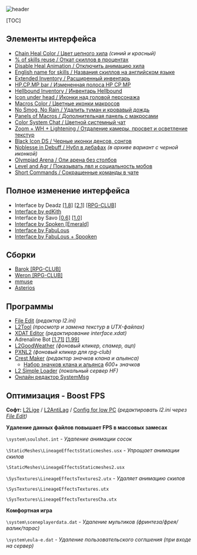 

![header](https://sun9-31.userapi.com/IqWCkiQVp4akMgbZWI2eOM0feaH5H4WNck1Vbg/hdaAu8MFaAI.jpg)


[TOC]

## Элементы интерфейса

- [Chain Heal Color / Цвет цепного хила](https://drive.google.com/file/d/1hez0qrtTYAmuWBL9iQgSB2FFHOfLZOfI/view?usp=sharing) *(синий и красный)*
- [% of skills reuse / Откат скиллов в процентах](https://drive.google.com/file/d/16vcDbHc_DlnB70JpQhmi3PgiPCVaG-U2/view?usp=sharing)
- [Disable Heal Animation / Отключить анимацию хила](https://drive.google.com/file/d/1vrABX-UuovpuyaP8GfIyM1W4rapBJt7E/view?usp=sharing)
- [English name for skills / Названия скиллов на английском языке](https://drive.google.com/file/d/1soPGCVxkvp4YCqAmeoXdZpClNSxPB4z2/view?usp=sharing)
- [Extended Inventory / Расширенный инвентарь](https://drive.google.com/file/d/1kaOOmjylSsr8k618US44PalD_zYaTZ_p/view?usp=sharing)
- [HP.CP.MP bar / Измененная полоса HP CP MP](https://drive.google.com/file/d/12828pFRgUDYarnaiiPg_KbWIsOtT42ci/view?usp=sharing)
- [Hellbound Inventory / Инвентарь Hellbound](https://drive.google.com/file/d/1j6L9y9vg0o7eAVPNeA6XsapC8zRG2Fcb/view?usp=sharing)
- [Icon under head / Иконки над головой персонажа](https://drive.google.com/file/d/1qp21rnlhFUylY2YHbz7J7qla3yDeo7tt/view?usp=sharing)
- [Macros Color / Цветные иконки макросов](https://drive.google.com/file/d/1NrFDAY1TrYgRxHyy-VnCEHgRbTK4qOlZ/view?usp=sharing)
- [No Smog, No Rain / Удалить туман и кровавый дождь](https://drive.google.com/file/d/1QhSiqxvjH6yAtAM_tlIpNsEE59zcTp-5/view?usp=sharing)
- [Panels of Macros / Дополнительная панель с макросами](https://drive.google.com/file/d/1Wm6U9gM1AMU8vRrSXQ74B5-oZj8f8xN0/view?usp=sharing)
- [Color System Chat / Цветной системный чат](https://drive.google.com/file/d/1dEHfA3JAa3l_D5pLoGDoGOp3z6LFlz6D/view?usp=sharing)
- [Zoom + WH + Lightening / Отдаление камеры, просвет и осветление текстур](https://drive.google.com/file/d/1Bo6WR4yyqAE8rlBQGBZECFHQN1yt6Phi/view?usp=sharing)
- [Black Icon DS / Черные иконки денсов, сонгов](https://drive.google.com/file/d/1OwkGHleFrXWprvGz3s7HEH0HvnCcAbU_/view?usp=sharing)
- [Noblesse in Debuff / Нубл в дебафах](https://drive.google.com/file/d/1RbQDzCDNV3SkRIzdAqEP2G_Ne9bx2iRT/view?usp=sharing) *(в архиве вариант с черной иконкой)*
- [Olympiad Arena / Оли арена без столбов](https://drive.google.com/file/d/14riA3r-CH-38ngn9z7Qt9t6Y58Io7n6L/view?usp=sharing)
- [Level and Agr / Показывать лвл и социальность мобов](https://drive.google.com/file/d/1vRs3b3qi5f3h2lyTplOQ7B06v6BvIVSF/view?usp=sharing)
- [Short Commands / Сокращенные команды в чате](https://drive.google.com/file/d/1FG215Qia6hbA3zxiDPR-CiuFnXxCDbup/view?usp=sharing)


## Полное изменение интерфейса

- Interface by Deadz [[1.8]](https://drive.google.com/file/d/1-fyM2evtY92XpkRlZwMkg7NTcoBpwL6A/view?usp=sharing)  [[2.1]](https://drive.google.com/file/d/1m3PNKBoGsF1HLjitp24cVLWH3yDIvmJC/view?usp=sharing)  [[RPG-CLUB]](https://drive.google.com/file/d/1Q7zpc9opgjoib_1fKDFg3LJB3aPUuFiw/view?usp=sharing)
- [Interface by edKith](https://drive.google.com/file/d/1aKFyo-VcOG1oWrpsJX40hres5ka9PmYl/view?usp=sharing)
- Interface by Savo [[0.6]](https://drive.google.com/file/d/1asqvoaDA4rX19_XQD66Fbbtg5cptsXgc/view?usp=sharing)  [[1.0]](https://drive.google.com/file/d/1OwFopqCxeuVD6AKtzArvCbOsdLL1IbR-/view?usp=sharing)
- [Interface by Spoken [Emerald]](https://drive.google.com/file/d/1hnZhi-5puLKqgZGOQQPiG55ZO2rkq7nJ/view?usp=sharing)
- [Interface by FabuLous](https://drive.google.com/file/d/1lptutAvDhpdACu6Ghdi8VhsfYLc1Vntw/view?usp=sharing)
- [Interface by FabuLous + Spooken](https://drive.google.com/file/d/1MlT22oAKKJRl02bTkdElAvdPugI7FSeY/view?usp=sharing)


## Сборки

- [Barok [RPG-CLUB]](https://drive.google.com/file/d/1l9bhDCRMc2bnS4Xnfwp2ulwAJ1HIfHJ1/view?usp=sharing)
- [Weron [RPG-CLUB]](https://drive.google.com/file/d/1zqRv-ki_gIjN7DBvWrT-m2DCygueDXP2/view?usp=sharing)
- [mmuse](https://drive.google.com/file/d/1irdYL3KrTrkNngV6HHz_DMZTzeB1g_wN/view?usp=sharing)
- [Asterios](https://drive.google.com/file/d/1pd4v-h0riYAlLYttCLWhO5bzwkhFi8De/view?usp=sharing)


## Программы

- [File Edit](https://drive.google.com/file/d/19Ue3x-FiMNlqGFu6gfBm3-X5ch1_lCbw/view?usp=sharing) *(редактор l2.ini)*
- [L2Tool](https://drive.google.com/file/d/12TKtMcjBZF5IUPeT8KOCQbAtxLMYakJM/view?usp=sharing) *(просмотр и замена текстур в UTX-файлах)*
- [XDAT Editor](https://drive.google.com/file/d/1QyuDebvbK2To7V2N89oTTHadOtqx7P2c/view?usp=sharing) *(редактирование interface.xdat)*
- Adrenaline Bot  [[1.71]](https://drive.google.com/file/d/1gYCKky_Rn4ird4bnHh43vc0KsT4AB3Gn/view?usp=sharing)  [[1.99]](https://drive.google.com/file/d/1SsizwgeJ0phs_WrluyTJUvCpgSMt2xDv/view?usp=sharing)
- [L2GoodWeather](https://drive.google.com/file/d/1UGAs8RZHJTJZGWhF1vyZ9FI2pwrr8Scz/view?usp=sharing) *(фоновый кликер, спамер, ацп)*
- [PXNL2](https://drive.google.com/file/d/1XGjEq9X2w7G_UZ4I659eZcmtNXk2uM6K/view?usp=sharing) *(фоновый кликер для rpg-club)*
- [Crest Maker](https://drive.google.com/file/d/1PEX9ztYZO-VRLLbwyWeJA6JrAoWal0GD/view?usp=sharing) *(редактор значков клана и альянса)*
  - [Набор значков клана и альянса](https://drive.google.com/file/d/1LPfuKhbclSmW0upH6BqvvYie8cCxZY_n/view?usp=sharing) *600+ значков*
- [L2 Simple Loader](https://drive.google.com/file/d/1G0_w6qL4PqE8mrR40Ticq0e8j_tskrr6/view?usp=sharing) *(локальный сервер HF)*
- [Онлайн редактор SystemMsg](https://l2.zhumarin.ru/)

## Оптимизация - Boost FPS

**Софт:** [L2Lige](https://drive.google.com/file/d/1nWQHvDPfja3Yr77RXn75oMXmQZthfXs1/view?usp=sharing) / [L2AntiLag](https://drive.google.com/file/d/1Sx3O6DEmIkD_d8eQcOpOEuybwvViB-km/view?usp=sharing) / [Config for low PC](https://drive.google.com/file/d/1usoK4d8qhoZQboRCrLRmdXEw5oFhB0Ye/view?usp=sharing) *(редактировать l2.ini через [File Edit](https://drive.google.com/file/d/19Ue3x-FiMNlqGFu6gfBm3-X5ch1_lCbw/view?usp=sharing))*



**Удаление данных файлов повышает FPS в массовых замесах**

`\system\soulshot.int` - *Удаление анимации сосок*



`\StaticMeshes\LineageEffectsStaticmeshes.usx` - *Упрощает анимации скилов* 

`\StaticMeshes\LineageEffectsStaticmeshes2.usx`



`\SysTextures\LineageEffectsTextures2.utx` - *Удаляет анимацию скилов* 

`\SysTextures\LineageEffectsTextures.utx` 

`\SysTextures\LineageEffectsTexturesСha.utx`



**Комфортная игра**

`\system\sceneplayerdata.dat` - *Удаление мультиков (фринтеза/фрея/валик/тарас)*

`\system\eula-e.dat` - *Удаление пользовательского соглшения (при входе на сервер)* 